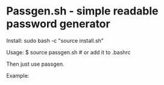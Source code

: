 # Passgen.sh - simple readable password generator


Install: sudo bash -c "source install.sh"

Usage: $ source passgen.sh # or add it to .bashrc

Then just use passgen.

Example:


